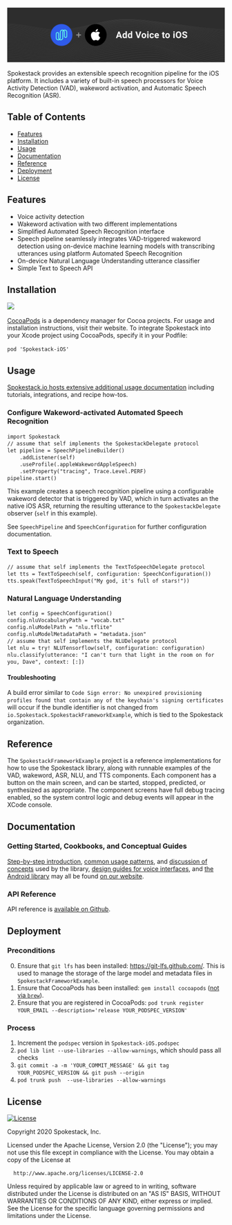 <a href="https://www.spokestack.io/docs/ios/getting-started" title="Getting Started with Spokestack + iOS">![Spokestack iOS](./images/spokestack-ios.png)</a>

Spokestack provides an extensible speech recognition pipeline for the iOS
platform. It includes a variety of built-in speech processors for Voice
Activity Detection (VAD), wakeword activation, and Automatic Speech Recognition (ASR).

<!--ts-->
## Table of Contents
* [Features](#features)
* [Installation](#installation)
* [Usage](#usage)
* [Documentation](#Documentation)
* [Reference](#Reference)
* [Deployment](#Deployment)
* [License](#license)
<!--te-->

## Features

  - Voice activity detection
  - Wakeword activation with two different implementations
  - Simplified Automated Speech Recognition interface
  - Speech pipeline seamlessly integrates VAD-triggered wakeword detection using on-device machine learning models with transcribing utterances using platform Automated Speech Recognition
  - On-device Natural Language Understanding utterance classifier
  - Simple Text to Speech API

## Installation
[![](https://img.shields.io/cocoapods/v/Spokestack-iOS.svg)](https://cocoapods.org/pods/Spokestack-iOS)

[CocoaPods](https://cocoapods.org) is a dependency manager for Cocoa projects. For usage and installation instructions, visit their website. To integrate Spokestack into your Xcode project using CocoaPods, specify it in your Podfile:

`pod 'Spokestack-iOS'`

## Usage

[Spokestack.io hosts extensive additional usage documentation](https://www.spokestack.io/docs/ios) including tutorials, integrations, and recipe how-tos.

### Configure Wakeword-activated Automated Speech Recognition

 ```
 import Spokestack
 // assume that self implements the SpokestackDelegate protocol
 let pipeline = SpeechPipelineBuilder()
     .addListener(self)
     .useProfile(.appleWakewordAppleSpeech)
     .setProperty("tracing", Trace.Level.PERF)
 pipeline.start()
 ```

This example creates a speech recognition pipeline using a configurable wakeword detector that is triggered by VAD, which in turn activates an the native iOS ASR, returning the resulting utterance to the `SpokestackDelegate` observer (`self` in this example).

See `SpeechPipeline` and `SpeechConfiguration` for further configuration documentation.

### Text to Speech

```
// assume that self implements the TextToSpeechDelegate protocol
let tts = TextToSpeech(self, configuration: SpeechConfiguration())
tts.speak(TextToSpeechInput("My god, it's full of stars!"))
```

### Natural Language Understanding

```
let config = SpeechConfiguration()
config.nluVocabularyPath = "vocab.txt"
config.nluModelPath = "nlu.tflite"
config.nluModelMetadataPath = "metadata.json"
// assume that self implements the NLUDelegate protocol
let nlu = try! NLUTensorflow(self, configuration: configuration)
nlu.classify(utterance: "I can't turn that light in the room on for you, Dave", context: [:])
```

#### Troubleshooting

A build error similar to `Code Sign error: No unexpired provisioning profiles found that contain any of the keychain's signing certificates` will occur if the bundle identifier is not changed from `io.Spokestack.SpokestackFrameworkExample`, which is tied to the Spokestack organization.

## Reference

The `SpokestackFrameworkExample` project is a reference implementations for how to use the Spokestack library, along with runnable examples of the VAD, wakeword, ASR, NLU, and TTS components. Each component has a button on the main screen, and can be started, stopped, predicted, or synthesized as appropriate. The component screens have full debug tracing enabled, so the system control logic and debug events will appear in the XCode console.

## Documentation

### Getting Started, Cookbooks, and Conceptual Guides

[Step-by-step introduction](https://spokestack.io/docs/iOS/getting-started), [common usage patterns](https://spokestack.io/docs/iOS/cookbook), and [discussion of concepts](https://spokestack.io/docs/Concepts/pipeline-configuration) used by the library, [design guides for voice interfaces](https://spokestack.io/docs/Design/getting-started), and [the Android library](https://spokestack.io/docs/Android/getting-started) may all be found [on our website](https://spokestack.io/docs).

### API Reference

API reference is [available on Github](https://spokestack.github.io/spokestack-ios/index.html).

## Deployment

### Preconditions

  0. Ensure that `git lfs` has been installed: https://git-lfs.github.com/. This is used to manage the storage of the large model and metadata files in `SpokestackFrameworkExample`.
  1. Ensure that CocoaPods has been installed: `gem install cocoapods` ([not via `brew`](https://github.com/CocoaPods/CocoaPods/issues/8955)).
  2. Ensure that you are registered in CocoaPods: `pod trunk register YOUR_EMAIL --description='release YOUR_PODSPEC_VERSION'`

### Process
  1. Increment the `podspec` version in `Spokestack-iOS.podspec`
  2. `pod lib lint --use-libraries --allow-warnings`, which should pass all checks
  3. `git commit -a -m 'YOUR_COMMIT_MESSAGE' && git tag YOUR_PODSPEC_VERSION && git push --origin`
  4. `pod trunk push  --use-libraries --allow-warnings`

## License
[![License](https://img.shields.io/badge/License-Apache%202.0-green.svg)](https://opensource.org/licenses/Apache-2.0)

Copyright 2020 Spokestack, Inc.

  Licensed under the Apache License, Version 2.0 (the "License");
  you may not use this file except in compliance with the License.
  You may obtain a copy of the License at

      http://www.apache.org/licenses/LICENSE-2.0

  Unless required by applicable law or agreed to in writing, software
  distributed under the License is distributed on an "AS IS" BASIS,
  WITHOUT WARRANTIES OR CONDITIONS OF ANY KIND, either express or implied.
  See the License for the specific language governing permissions and
  limitations under the License.
